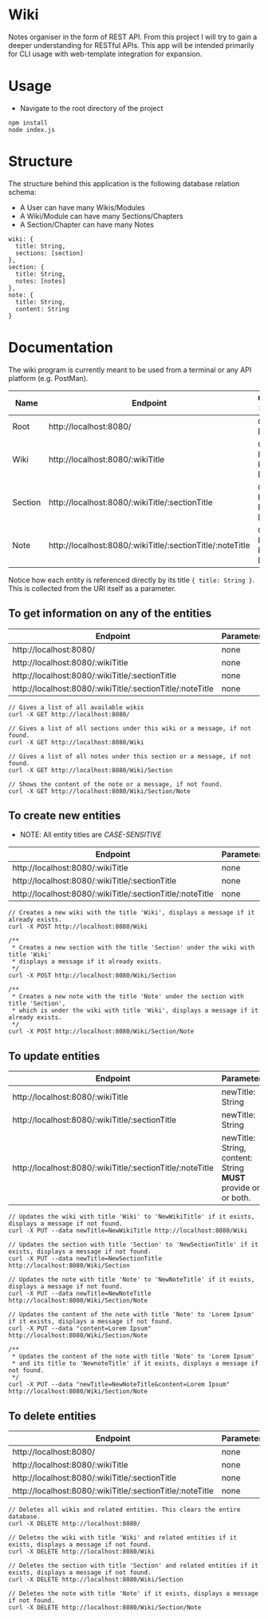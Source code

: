 # Wiki

Notes organiser in the form of REST API.
From this project I will try to gain a deeper understanding for RESTful APIs.
This app will be intended primarily for CLI usage with web-template integration for expansion.

# Usage
* Navigate to the root directory of the project
```
npm install
node index.js
```

# Structure
The structure behind this application is the following database relation schema:
* A User can have many Wikis/Modules
* A Wiki/Module can have many Sections/Chapters
* A Section/Chapter can have many Notes
```
wiki: {
  title: String,
  sections: [section]
},
section: {
  title: String,
  notes: [notes]
},
note: {
  title: String,
  content: String
}
```

# Documentation
The wiki program is currently meant to be used from a terminal or any API platform (e.g. PostMan).

Name | Endpoint | Operations Supported
------------ | ------------- | -------------
Root | http://localhost:8080/ | GET, DELETE
Wiki | http://localhost:8080/:wikiTitle | GET, POST, PUT, DELETE
Section | http://localhost:8080/:wikiTitle/:sectionTitle | GET, POST, PUT, DELETE
Note | http://localhost:8080/:wikiTitle/:sectionTitle/:noteTitle | GET, POST, PUT, DELETE

Notice how each entity is referenced directly by its title ```{ title: String }```. This is collected from the URI itself as a parameter.

## To get information on any of the entities
Endpoint | Parameters
------------- | -------------
http://localhost:8080/ | none
http://localhost:8080/:wikiTitle | none
http://localhost:8080/:wikiTitle/:sectionTitle | none
http://localhost:8080/:wikiTitle/:sectionTitle/:noteTitle | none
```
// Gives a list of all available wikis
curl -X GET http://localhost:8080/

// Gives a list of all sections under this wiki or a message, if not found.
curl -X GET http://localhost:8080/Wiki

// Gives a list of all notes under this section or a message, if not found.
curl -X GET http://localhost:8080/Wiki/Section

// Shows the content of the note or a message, if not found.
curl -X GET http://localhost:8080/Wiki/Section/Note
```

## To create new entities
* NOTE: All entity titles are *CASE-SENSITIVE*

Endpoint | Parameters
------------- | -------------
http://localhost:8080/:wikiTitle | none
http://localhost:8080/:wikiTitle/:sectionTitle | none
http://localhost:8080/:wikiTitle/:sectionTitle/:noteTitle | none
```
// Creates a new wiki with the title 'Wiki', displays a message if it already exists.
curl -X POST http://localhost:8080/Wiki

/**
 * Creates a new section with the title 'Section' under the wiki with title 'Wiki'
 * displays a message if it already exists.
 */
curl -X POST http://localhost:8080/Wiki/Section

/**
 * Creates a new note with the title 'Note' under the section with title 'Section',
 * which is under the wiki with title 'Wiki', displays a message if it already exists.
 */
curl -X POST http://localhost:8080/Wiki/Section/Note
```

## To update entities
Endpoint | Parameters
------------- | -------------
http://localhost:8080/:wikiTitle | newTitle: String
http://localhost:8080/:wikiTitle/:sectionTitle | newTitle: String
http://localhost:8080/:wikiTitle/:sectionTitle/:noteTitle | newTitle: String, content: String <br> **MUST** provide one or both.
```
// Updates the wiki with title 'Wiki' to 'NewWikiTitle' if it exists, displays a message if not found.
curl -X PUT --data newTitle=NewWikiTitle http://localhost:8080/Wiki

// Updates the section with title 'Section' to 'NewSectionTitle' if it exists, displays a message if not found.
curl -X PUT --data newTitle=NewSectionTitle http://localhost:8080/Wiki/Section

// Updates the note with title 'Note' to 'NewNoteTitle' if it exists, displays a message if not found.
curl -X PUT --data newTitle=NewNoteTitle http://localhost:8080/Wiki/Section/Note

// Updates the content of the note with title 'Note' to 'Lorem Ipsum' if it exists, displays a message if not found.
curl -X PUT --data "content=Lorem Ipsum" http://localhost:8080/Wiki/Section/Note

/**
 * Updates the content of the note with title 'Note' to 'Lorem Ipsum'
 * and its title to 'NewnoteTitle' if it exists, displays a message if not found.
 */
curl -X PUT --data "newTitle=NewNoteTitle&content=Lorem Ipsum" http://localhost:8080/Wiki/Section/Note
```

## To delete entities
Endpoint | Parameters
------------- | -------------
http://localhost:8080/ | none
http://localhost:8080/:wikiTitle | none
http://localhost:8080/:wikiTitle/:sectionTitle | none
http://localhost:8080/:wikiTitle/:sectionTitle/:noteTitle | none
```
// Deletes all wikis and related entities. This clears the entire database.
curl -X DELETE http://localhost:8080/

// Deletes the wiki with title 'Wiki' and related entities if it exists, displays a message if not found.
curl -X DELETE http://localhost:8080/Wiki

// Deletes the section with title 'Section' and related entities if it exists, displays a message if not found.
curl -X DELETE http://localhost:8080/Wiki/Section

// Deletes the note with title 'Note' if it exists, displays a message if not found.
curl -X DELETE http://localhost:8080/Wiki/Section/Note
```
